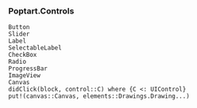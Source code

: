 ### Poptart.Controls

```@docs
Button
Slider
Label
SelectableLabel
CheckBox
Radio
ProgressBar
ImageView
Canvas
didClick(block, control::C) where {C <: UIControl}
put!(canvas::Canvas, elements::Drawings.Drawing...)
```
